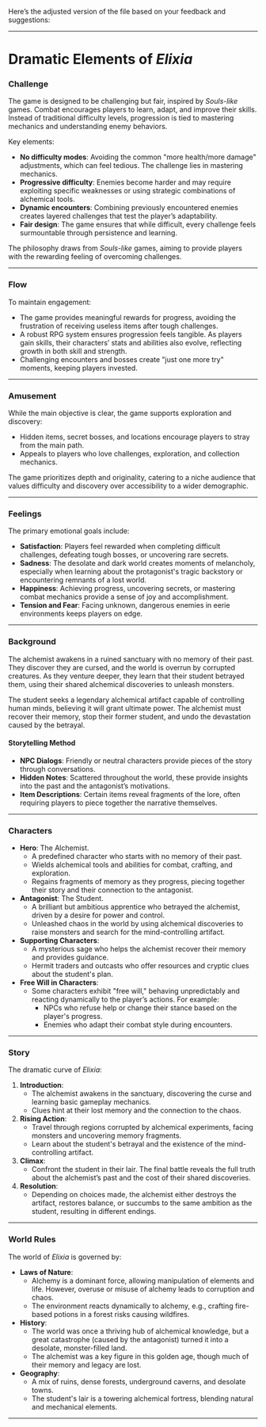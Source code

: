 Here’s the adjusted version of the file based on your feedback and suggestions:

---

# Dramatic Elements of *Elixia*

### **Challenge**
The game is designed to be challenging but fair, inspired by *Souls-like* games. Combat encourages players to learn, adapt, and improve their skills. Instead of traditional difficulty levels, progression is tied to mastering mechanics and understanding enemy behaviors.

Key elements:
- **No difficulty modes**: Avoiding the common "more health/more damage" adjustments, which can feel tedious. The challenge lies in mastering mechanics.
- **Progressive difficulty**: Enemies become harder and may require exploiting specific weaknesses or using strategic combinations of alchemical tools.
- **Dynamic encounters**: Combining previously encountered enemies creates layered challenges that test the player’s adaptability.
- **Fair design**: The game ensures that while difficult, every challenge feels surmountable through persistence and learning.

The philosophy draws from *Souls-like* games, aiming to provide players with the rewarding feeling of overcoming challenges.

---

### **Flow**
To maintain engagement:
- The game provides meaningful rewards for progress, avoiding the frustration of receiving useless items after tough challenges.
- A robust RPG system ensures progression feels tangible. As players gain skills, their characters’ stats and abilities also evolve, reflecting growth in both skill and strength.
- Challenging encounters and bosses create "just one more try" moments, keeping players invested.

---

### **Amusement**
While the main objective is clear, the game supports exploration and discovery:
- Hidden items, secret bosses, and locations encourage players to stray from the main path.
- Appeals to players who love challenges, exploration, and collection mechanics.

The game prioritizes depth and originality, catering to a niche audience that values difficulty and discovery over accessibility to a wider demographic.

---

### **Feelings**
The primary emotional goals include:
- **Satisfaction**: Players feel rewarded when completing difficult challenges, defeating tough bosses, or uncovering rare secrets.
- **Sadness**: The desolate and dark world creates moments of melancholy, especially when learning about the protagonist's tragic backstory or encountering remnants of a lost world.
- **Happiness**: Achieving progress, uncovering secrets, or mastering combat mechanics provide a sense of joy and accomplishment.
- **Tension and Fear**: Facing unknown, dangerous enemies in eerie environments keeps players on edge.

---

### **Background**
The alchemist awakens in a ruined sanctuary with no memory of their past. They discover they are cursed, and the world is overrun by corrupted creatures. As they venture deeper, they learn that their student betrayed them, using their shared alchemical discoveries to unleash monsters.

The student seeks a legendary alchemical artifact capable of controlling human minds, believing it will grant ultimate power. The alchemist must recover their memory, stop their former student, and undo the devastation caused by the betrayal.

#### **Storytelling Method**
- **NPC Dialogs**: Friendly or neutral characters provide pieces of the story through conversations.
- **Hidden Notes**: Scattered throughout the world, these provide insights into the past and the antagonist’s motivations.
- **Item Descriptions**: Certain items reveal fragments of the lore, often requiring players to piece together the narrative themselves.

---

### **Characters**
- **Hero**: The Alchemist.
    - A predefined character who starts with no memory of their past.
    - Wields alchemical tools and abilities for combat, crafting, and exploration.
    - Regains fragments of memory as they progress, piecing together their story and their connection to the antagonist.
- **Antagonist**: The Student.
    - A brilliant but ambitious apprentice who betrayed the alchemist, driven by a desire for power and control.
    - Unleashed chaos in the world by using alchemical discoveries to raise monsters and search for the mind-controlling artifact.
- **Supporting Characters**:
    - A mysterious sage who helps the alchemist recover their memory and provides guidance.
    - Hermit traders and outcasts who offer resources and cryptic clues about the student's plan.
- **Free Will in Characters**:
    - Some characters exhibit "free will," behaving unpredictably and reacting dynamically to the player’s actions. For example:
        - NPCs who refuse help or change their stance based on the player's progress.
        - Enemies who adapt their combat style during encounters.

---

### **Story**
The dramatic curve of *Elixia*:
1. **Introduction**:
    - The alchemist awakens in the sanctuary, discovering the curse and learning basic gameplay mechanics.
    - Clues hint at their lost memory and the connection to the chaos.
2. **Rising Action**:
    - Travel through regions corrupted by alchemical experiments, facing monsters and uncovering memory fragments.
    - Learn about the student's betrayal and the existence of the mind-controlling artifact.
3. **Climax**:
    - Confront the student in their lair. The final battle reveals the full truth about the alchemist’s past and the cost of their shared discoveries.
4. **Resolution**:
    - Depending on choices made, the alchemist either destroys the artifact, restores balance, or succumbs to the same ambition as the student, resulting in different endings.

---

### **World Rules**
The world of *Elixia* is governed by:
- **Laws of Nature**:
    - Alchemy is a dominant force, allowing manipulation of elements and life. However, overuse or misuse of alchemy leads to corruption and chaos.
    - The environment reacts dynamically to alchemy, e.g., crafting fire-based potions in a forest risks causing wildfires.
- **History**:
    - The world was once a thriving hub of alchemical knowledge, but a great catastrophe (caused by the antagonist) turned it into a desolate, monster-filled land.
    - The alchemist was a key figure in this golden age, though much of their memory and legacy are lost.
- **Geography**:
    - A mix of ruins, dense forests, underground caverns, and desolate towns.
    - The student's lair is a towering alchemical fortress, blending natural and mechanical elements.

---
